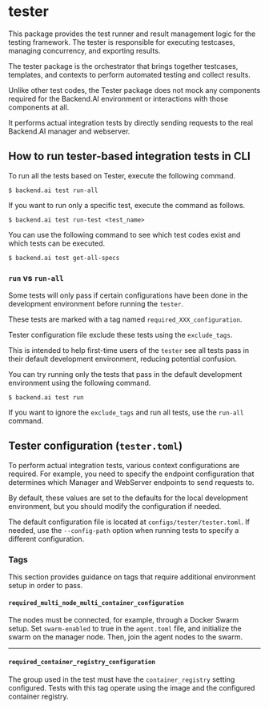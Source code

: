 # tester

This package provides the test runner and result management logic for the testing framework. The tester is responsible for executing testcases, managing concurrency, and exporting results.

The tester package is the orchestrator that brings together testcases, templates, and contexts to perform automated testing and collect results.

Unlike other test codes, the Tester package does not mock any components required for the Backend.AI environment or interactions with those components at all.

It performs actual integration tests by directly sending requests to the real Backend.AI manager and webserver.

## How to run tester-based integration tests in CLI

To run all the tests based on Tester, execute the following command.

```console
$ backend.ai test run-all
```

If you want to run only a specific test, execute the command as follows.

```console
$ backend.ai test run-test <test_name>
```

You can use the following command to see which test codes exist and which tests can be executed.

```console
$ backend.ai test get-all-specs
```

### `run` vs `run-all`

Some tests will only pass if certain configurations have been done in the development environment before running the `tester`.

These tests are marked with a tag named `required_XXX_configuration`.

Tester configuration file exclude these tests using the `exclude_tags`.

This is intended to help first-time users of the `tester` see all tests pass in their default development environment, reducing potential confusion.

You can try running only the tests that pass in the default development environment using the following command.

```console
$ backend.ai test run
```

If you want to ignore the `exclude_tags` and run all tests, use the `run-all` command.


## Tester configuration (`tester.toml`)

To perform actual integration tests, various context configurations are required.
For example, you need to specify the endpoint configuration that determines which Manager and WebServer endpoints to send requests to.

By default, these values are set to the defaults for the local development environment, but you should modify the configuration if needed.

The default configuration file is located at `configs/tester/tester.toml`.
If needed, use the `--config-path` option when running tests to specify a different configuration.

### Tags

This section provides guidance on tags that require additional environment setup in order to pass.

<!-- #### `required_single_node_multi_container_configuration` -->
<!-- --- -->

#### `required_multi_node_multi_container_configuration`

The nodes must be connected, for example, through a Docker Swarm setup.
Set `swarm-enabled` to true in the `agent.toml` file, and initialize the swarm on the manager node.
Then, join the agent nodes to the swarm.

---

#### `required_container_registry_configuration`
The group used in the test must have the `container_registry` setting configured.
Tests with this tag operate using the image and the configured container registry.